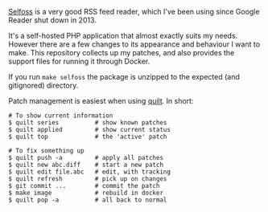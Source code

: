 

[Selfoss](https://selfoss.aditu.de/)
is a very good RSS feed reader,
which I've been using since
Google Reader
shut down in 2013.

It's a self-hosted PHP application
that almost exactly suits my needs.
However there are a few changes to its
appearance and behaviour I want to make.
This repository collects up my patches,
and also provides the support files
for running it through Docker.

If you run `make selfoss`
the package is unzipped to the expected
(and gitignored) directory.

Patch management is easiest when using
[quilt](http://savannah.nongnu.org/projects/quilt).
In short:

    # To show current information
    $ quilt series          # show known patches
    $ quilt applied         # show current status
    $ quilt top             # the 'active' patch

    # To fix something up
    $ quilt push -a         # apply all patches
    $ quilt new abc.diff    # start a new patch
    $ quilt edit file.abc   # edit, with tracking
    $ quilt refresh         # pick up on changes
    $ git commit ...        # commit the patch
    $ make image            # rebuild in docker
    $ quilt pop -a          # all back to normal


